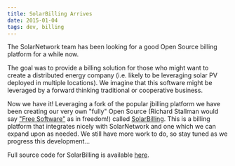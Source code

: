 ```yaml
---
title: SolarBilling Arrives
date: 2015-01-04
tags: dev, billing
---
```

The SolarNetwork team has been looking for a good Open Source billing platform for a while now.

<!--more-->

The goal was to provide a billing solution for those who might want to create a distributed energy
company (i.e. likely to be leveraging solar PV deployed in multiple locations). We imagine that this
software might be leveraged by a forward thinking traditional or cooperative business.

Now we have it!  Leveraging a fork of the popular jbilling platform we have been creating our very
own "fully" Open Source (Richard Stallman would say ["Free
Software"](https://www.gnu.org/philosophy/free-sw.en.html) as in freedom!) called
[SolarBilling](http://greenstage.co.nz/SolarBilling/introduction.html).  This is a billing platform
that integrates nicely with SolarNetwork and one which we can expand upon as needed.  We still have
more work to do, so stay tuned as we progress this development...

Full source code for SolarBilling is available
[here](https://github.com/SolarBilling/solar-billing).
